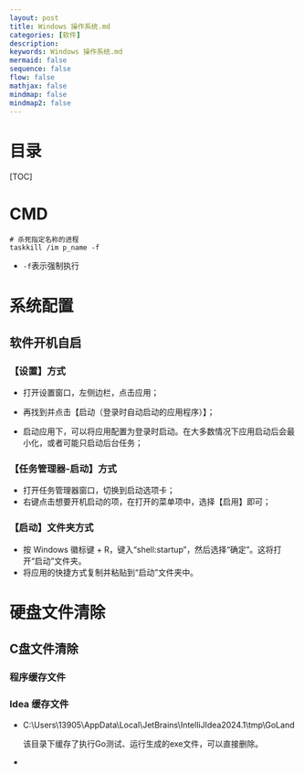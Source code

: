 ```yaml
---
layout: post
title: Windows 操作系统.md
categories: [软件]
description: 
keywords: Windows 操作系统.md
mermaid: false
sequence: false
flow: false
mathjax: false
mindmap: false
mindmap2: false
---
```

# 目录

[TOC]

# CMD

```shell
# 杀死指定名称的进程
taskkill /im p_name -f
```

- `-f`表示强制执行



# 系统配置

## 软件开机自启

### 【设置】方式

- 打开设置窗口，左侧边栏，点击应用；

- 再找到并点击【启动（登录时自动启动的应用程序）】；

- 启动应用下，可以将应用配置为登录时启动。在大多数情况下应用启动后会最小化，或者可能只启动后台任务；

  

### 【任务管理器-启动】方式

- 打开任务管理器窗口，切换到启动选项卡；
- 右键点击想要开机启动的项，在打开的菜单项中，选择【启用】即可；



### 【启动】文件夹方式

- 按 Windows 徽标键 + R，键入“shell:startup”，然后选择“确定”。这将打开“启动”文件夹。
- 将应用的快捷方式复制并粘贴到“启动”文件夹中。



# 硬盘文件清除

## C盘文件清除

### 程序缓存文件

### Idea 缓存文件

- C:\Users\13905\AppData\Local\JetBrains\IntelliJIdea2024.1\tmp\GoLand

  该目录下缓存了执行Go测试、运行生成的exe文件，可以直接删除。



- 




